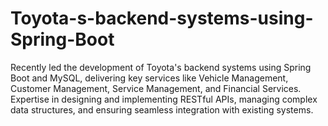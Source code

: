 # Toyota-s-backend-systems-using-Spring-Boot
Recently led the development of Toyota's backend systems using Spring Boot and MySQL, delivering key services like Vehicle Management, Customer Management, Service Management, and Financial Services. Expertise in designing and implementing RESTful APIs, managing complex data structures, and ensuring seamless integration with existing systems.

